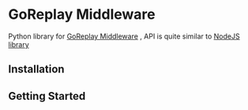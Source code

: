 # GoReplay Middleware

Python library for [GoReplay Middleware](https://github.com/buger/goreplay>) , API is quite similar to [NodeJS library](https://github.com/buger/goreplay/tree/master/middleware>)

## Installation

## Getting Started
